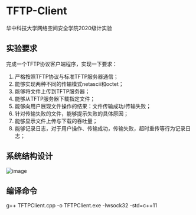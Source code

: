 # TFTP-Client
华中科技大学网络空间安全学院2020级计实验
## 实验要求
完成一个TFTP协议客户端程序，实现一下要求：
1. 严格按照TFTP协议与标准TFTP服务器通信；
2.	能够实现两种不同的传输模式netascii和octet；
3.	能够将文件上传到TFTP服务器；
4. 能够从TFTP服务器下载指定文件；
5.	能够向用户展现文件操作的结果：文件传输成功/传输失败；
6.	针对传输失败的文件，能够提示失败的具体原因；
7.	能够显示文件上传与下载的吞吐量；
8.	能够记录日志，对于用户操作、传输成功，传输失败，超时重传等行为记录日志；
## 系统结构设计
![image](https://user-images.githubusercontent.com/77919385/223397774-22fecf4f-bcc6-4359-bd32-e1141c7c39a5.png)
## 编译命令
g++ TFTPClient.cpp -o TFTPClient.exe -lwsock32 -std=c++11
